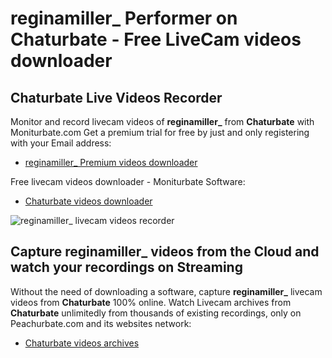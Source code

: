 # reginamiller_ Performer on Chaturbate - Free LiveCam videos downloader

## Chaturbate Live Videos Recorder

Monitor and record livecam videos of **reginamiller_** from **Chaturbate** with Moniturbate.com
Get a premium trial for free by just and only registering with your Email address:
* [reginamiller_ Premium videos downloader](https://moniturbate.com/request-demo-licence-key.html)

Free livecam videos downloader - Moniturbate Software:
* [Chaturbate videos downloader](https://moniturbate.com/moniturbate-download-software.html)

![reginamiller_ livecam videos recorder](https://peachurnet.com/templates/moniturbate-software.png)


## Capture reginamiller_ videos from the Cloud and watch your recordings on Streaming

Without the need of downloading a software, capture **reginamiller_** livecam videos from **Chaturbate** 100% online.
Watch Livecam archives from **Chaturbate** unlimitedly from thousands of existing recordings, only on Peachurbate.com and its websites network:
* [Chaturbate videos archives](https://peachurnet.com/)
